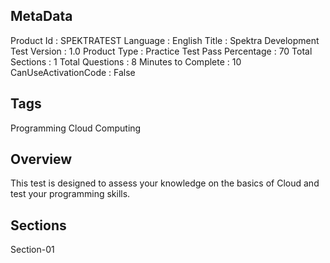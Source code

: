 ## MetaData
Product Id : SPEKTRATEST
Language : English
Title : Spektra Development Test
Version : 1.0
Product Type : Practice Test
Pass Percentage : 70
Total Sections : 1
Total Questions : 8
Minutes to Complete : 10
CanUseActivationCode : False

## Tags
Programming
Cloud Computing

## Overview
This test is designed to assess your knowledge on the basics of Cloud and test your programming skills.

## Sections
Section-01
